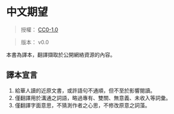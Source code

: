 中文期望
=======


> 授權： [CC0-1.0](./LICENSE.md)

> 版本： v0.0

本書為譯本，翻譯擷取於公開網絡資源的內容。



## 譯本宣言


1. 給華人讀的近原文書，或許語句不通順，但不至於影響閱讀。
2. 僅翻譯用於溝通之詞語，略過專有、雙關、無意義、未收入等詞彙。
3. 僅翻譯字面意思，不猜測作者之心思，不修改原意之詞藻。

